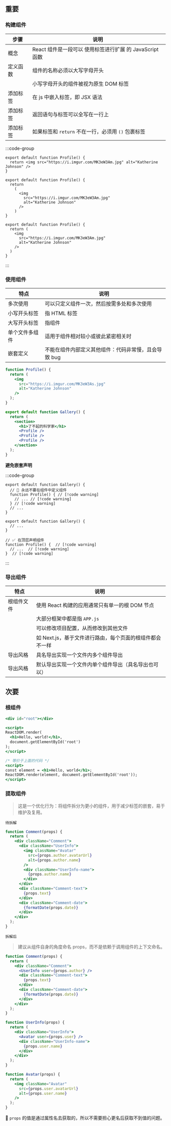 ## 重要

### 构建组件

| 步骤     | 说明                                                     |
| -------- | -------------------------------------------------------- |
| 概念     | React 组件是一段可以 使用标签进行扩展 的 JavaScript 函数 |
| 定义函数 | 组件的名称必须以大写字母开头                             |
|          | 小写字母开头的组件被视为原生 DOM 标签                    |
| 添加标签 | 在 js 中嵌入标签，即 JSX 语法                            |
| 添加标签 | 返回语句与标签可以全写在一行上                           |
| 添加标签 | 如果标签和 `return` 不在一行，必须用 `()` 包裹标签       |



:::code-group

```[同行返回]javascript
export default function Profile() {
  return <img src="https://i.imgur.com/MK3eW3Am.jpg" alt="Katherine Johnson" />
}
```

```[非同行返回×]jsx
export default function Profile() {
  return 
    (
      <img
        src="https://i.imgur.com/MK3eW3Am.jpg"
        alt="Katherine Johnson"
      />
    )
}
```

```[非同行返回√]javascript
export default function Profile() {
  return (
    <img
      src="https://i.imgur.com/MK3eW3Am.jpg"
      alt="Katherine Johnson"
    />
  )
}
```

:::



### 使用组件

| 特点           | 说明                                                 |
| -------------- | ---------------------------------------------------- |
| 多次使用       | 可以只定义组件一次，然后按需多处和多次使用           |
| 小写开头标签   | 指 HTML 标签                                         |
| 大写开头标签   | 指组件                                               |
| 单个文件多组件 | 适用于组件相对较小或彼此紧密相关时                   |
| 嵌套定义       | 不能在组件内部定义其他组件：代码非常慢，且会导致 bug |

```jsx
function Profile() {
  return (
    <img
      src="https://i.imgur.com/MK3eW3As.jpg"
      alt="Katherine Johnson"
    />
  );
}

export default function Gallery() {
  return (
    <section>
      <h1>了不起的科学家</h1>
      <Profile />
      <Profile />
      <Profile />
    </section>
  );
}
```



**避免嵌套声明**

:::code-group

```[错误方式]jsx
export default function Gallery() {
  // 🔴 永远不要在组件中定义组件
  function Profile() { // [!code warning]
    // ... // [!code warning]
  } // [!code warning]
  // ...
}
```

```[正确方式]jsx
export default function Gallery() {
  // ...
}

// ✅ 在顶层声明组件
function Profile() {  // [!code warning]
  // ...  // [!code warning]
}  // [!code warning]
```

:::



### 导出组件

| 特点       | 说明                                                     |
| ---------- | -------------------------------------------------------- |
| 根组件文件 | 使用 React 构建的应用通常只有单一的根 DOM 节点           |
|            | 大部分框架中都是指 `APP.js`                              |
|            | 可以修改项目配置，从而修改到其他文件                     |
|            | 如 Next.js，基于文件进行路由，每个页面的根组件都会不一样 |
| 导出风格   | 具名导出实现一个文件内多个组件导出                       |
| 导出风格   | 默认导出实现一个文件内单个组件导出（具名导出也可以）     |



## 次要

### 根组件

```jsx
<div id="root"></div>

<script>
ReactDOM.render(
  <h1>Hello, world!</h1>,
  document.getElementById('root')
);
</script>

/* 等价于上面的代码 */
<script>
const element = <h1>Hello, world</h1>;
ReactDOM.render(element, document.getElementById('root'));
</script>
```



### 提取组件

> 这是一个优化行为：将组件拆分为更小的组件，用于减少标签的嵌套，易于维护及复用。

`待拆解`

```jsx
function Comment(props) {
  return (
    <div className="Comment">
      <div className="UserInfo">
        <img className="Avatar"
          src={props.author.avatarUrl}
          alt={props.author.name}
        />
        <div className="UserInfo-name">
          {props.author.name}
        </div>
      </div>
      <div className="Comment-text">
        {props.text}
      </div>
      <div className="Comment-date">
        {formatDate(props.date)}
      </div>
    </div>
  );
}
```

`拆解后`

> 建议从组件自身的角度命名 props，而不是依赖于调用组件的上下文命名。

```jsx
function Comment(props) {
  return (
    <div className="Comment">
      <UserInfo user={props.author} />
      <div className="Comment-text">
        {props.text}
      </div>
      <div className="Comment-date">
        {formatDate(props.date)}
      </div>
    </div>
  );
}

function UserInfo(props) {
  return (
    <div className="UserInfo">
      <Avatar user={props.user} />
      <div className="UserInfo-name">
        {props.user.name}
      </div>
    </div>
  );
}

function Avatar(props) {
  return (
    <img className="Avatar"
      src={props.user.avatarUrl}
      alt={props.user.name}
    />
  );
}
```

:star2: `props` 的值是通过属性名去获取的，所以不需要担心更名后获取不到值的问题。
